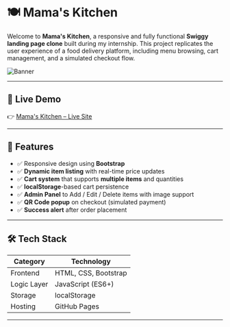 # 🍽️ Mama's Kitchen 

Welcome to **Mama's Kitchen**, a responsive and fully functional **Swiggy landing page clone** built during my internship. This project replicates the user experience of a food delivery platform, including menu browsing, cart management, and a simulated checkout flow.

![Banner](./assets/banner.png) <!-- Replace with actual screenshot path or remove -->

---

## 🚀 Live Demo

👉 [Mama's Kitchen – Live Site](https://gauravpandeyyy.github.io/Mama-s-Kitechen/)

---

## 🧠 Features

- ✅ Responsive design using **Bootstrap**
- ✅ **Dynamic item listing** with real-time price updates
- ✅ **Cart system** that supports **multiple items** and quantities
- ✅ **localStorage**-based cart persistence
- ✅ **Admin Panel** to Add / Edit / Delete items with image support
- ✅ **QR Code popup** on checkout (simulated payment)
- ✅ **Success alert** after order placement

---

## 🛠️ Tech Stack

| Category      | Technology          |
|---------------|---------------------|
| Frontend      | HTML, CSS, Bootstrap |
| Logic Layer   | JavaScript (ES6+)   |
| Storage       | localStorage        |
| Hosting       | GitHub Pages        |

---



